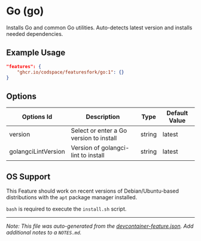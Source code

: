
# Go (go)

Installs Go and common Go utilities. Auto-detects latest version and installs needed dependencies.

## Example Usage

```json
"features": {
    "ghcr.io/codspace/featuresfork/go:1": {}
}
```

## Options

| Options Id | Description | Type | Default Value |
|-----|-----|-----|-----|
| version | Select or enter a Go version to install | string | latest |
| golangciLintVersion | Version of golangci-lint to install | string | latest |



## OS Support

This Feature should work on recent versions of Debian/Ubuntu-based distributions with the `apt` package manager installed.

`bash` is required to execute the `install.sh` script.


---

_Note: This file was auto-generated from the [devcontainer-feature.json](https://github.com/codspace/featuresfork/blob/main/src/go/devcontainer-feature.json).  Add additional notes to a `NOTES.md`._
